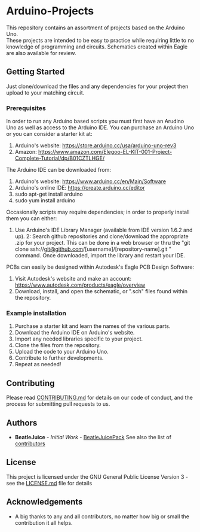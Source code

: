 # Arduino-Projects

This repository contains an assortment of projects based on the Arduino Uno.  
These projects are intended to be easy to practice while requiring little to no knowledge of programming and circuits.
Schematics created within Eagle are also available for review.

## Getting Started

Just clone/download the files and any dependencies for your project then upload to your matching circuit.

### Prerequisites

In order to run any Arduino based scripts you must first have an Arudino Uno as well as access to the Arduino IDE.
You can purchase an Arduino Uno or you can consider a starter kit at:
1. Arduino's website: https://store.arduino.cc/usa/arduino-uno-rev3
2. Amazon: https://www.amazon.com/Elegoo-EL-KIT-001-Project-Complete-Tutorial/dp/B01CZTLHGE/

The Arduino IDE can be downloaded from:
1. Arduino's website: https://www.arduino.cc/en/Main/Software
2. Arduino's online IDE: https://create.arduino.cc/editor
3. sudo apt-get install arduino
4. sudo yum install arduino

Occasionally scripts may require dependencies; in order to properly install them you can either:
1. Use Arduino's IDE Library Manager (available from IDE version 1.6.2 and up).
2: Search github repositories and clone/download the appropriate .zip for your project.  This can be done in a web browser or
thru the "git clone ssh://git@github.com/[username]/[repository-name].git	" command.  Once downloaded, import the library and
restart your IDE.

PCBs can easily be designed within Autodesk's Eagle PCB Design Software:
1. Visit Autodesk's website and make an account: https://www.autodesk.com/products/eagle/overview
2. Download, install, and open the schematic, or ".sch" files found within the repository.

### Example installation

1. Purchase a starter kit and learn the names of the various parts.
2. Download the Arduino IDE on Arduino's website.
3. Import any needed libraries specific to your project.
4. Clone the files from the repository.
5. Upload the code to your Arduino Uno.
6. Contribute to further developments.
7. Repeat as needed!

## Contributing

Please read [CONTRIBUTING.md](https://gist.github.com/BeatleJuicePack/47204bcc706e0e0c9e11d80e267f3d29) for details on our code of conduct, and the process
for submitting pull requests to us.

## Authors

* **BeatleJuice** - *Initial Work* - [BeatleJuicePack](https://github.com/BeatleJuicePack)
See also the list of [contributors](https://github.com/BeatleJuicePack/Arduino-Projects/contributors)

## License

This project is licensed under the GNU General Public License Version 3 - see the [LICENSE.md](LICENSE.md) file for details

## Acknowledgements

* A big thanks to any and all contributors, no matter how big or small the contribution it all helps.
